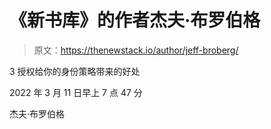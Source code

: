 # 《新书库》的作者杰夫·布罗伯格

> 原文：<https://thenewstack.io/author/jeff-broberg/>

3 授权给你的身份策略带来的好处

2022 年 3 月 11 日早上 7 点 47 分

杰夫·布罗伯格